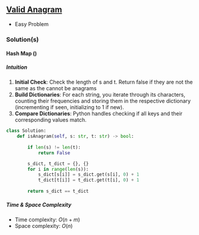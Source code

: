 
 ## [Valid Anagram](https://neetcode.io/problems/is-anagram?list=blind75)
* Easy Problem

### Solution(s)
#### Hash Map ()
##### Intuition
1. **Initial Check**: Check the length of s and t. Return false if they are not the same as the cannot be anagrams
2. **Build Dictionaries**: For each string, you iterate through its characters, counting their frequencies and storing them in the respective dictionary (incrementing if seen, initializing to 1 if new).
3. **Compare Dictionaries**: Python handles checking if all keys and their corresponding values match.

```py
class Solution:
    def isAnagram(self, s: str, t: str) -> bool:
        
        if len(s) != len(t):
            return False

        s_dict, t_dict = {}, {}
        for i in range(len(s)):
            s_dict[s[i]] = s_dict.get(s[i], 0) + 1
            t_dict[t[i]] = t_dict.get(t[i], 0) + 1
        
        return s_dict == t_dict
```

##### Time & Space Complexity
* Time complexity: $O(n + m)$
* Space complexity: $O(n)$


